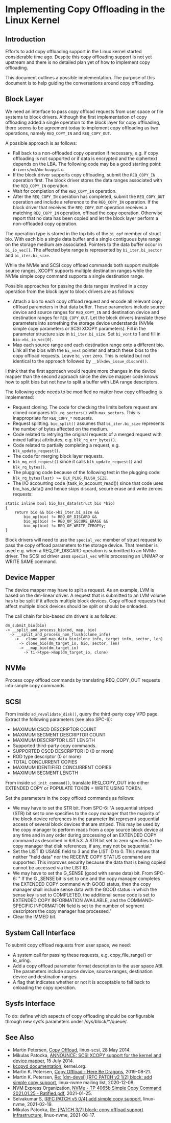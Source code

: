 # Implementing Copy Offloading in the Linux Kernel

## Introduction

Efforts to add copy offloading support in the Linux kernel started considerable
time ago. Despite this copy offloading support is not yet upstream and there is
no detailed plan yet of how to implement copy offloading.

This document outlines a possible implementation. The purpose of this document
is to help guiding the conversations around copy offloading.

## Block Layer

We need an interface to pass copy offload requests from user space or file
systems to block drivers. Although the first implementation of copy offloading
added a single operation to the block layer for copy offloading, there seems
to be agreement today to implement copy offloading as two operations,
namely `REQ_COPY_IN` and `REQ_COPY_OUT`.

A possible approach is as follows:

* Fall back to a non-offloaded copy operation if necessary, e.g. if copy
  offloading is not supported or if data is encrypted and the ciphertext
  depends on the LBA. The following code may be a good starting point:
  `drivers/md/dm-kcopyd.c`.
* If the block driver supports copy offloading, submit the `REQ_COPY_IN`
  operation first. The block driver stores the data ranges associated with the
  `REQ_COPY_IN` operation.
* Wait for completion of the `REQ_COPY_IN` operation.
* After the `REQ_COPY_IN` operation has completed, submit the `REQ_COPY_OUT`
  operation and include a reference to the `REQ_COPY_IN` operation. If the
  block driver that receives the `REQ_COPY_OUT` operation receives a matching
  `REQ_COPY_IN` operation, offload the copy operation. Otherwise report that no
  data has been copied and let the block layer perform a non-offloaded copy
  operation.

The operation type is stored in the top bits of the `bi_opf` member of struct
bio.  With each bio a single data buffer and a single contiguous byte range on
the storage medium are associated. Pointers to the data buffer occur in
`bi_io_vec[]`. The affected byte range is represented by `bi_iter.bi_sector` and
`bi_iter.bi_size`.

While the NVMe and SCSI copy offload commands both support multiple source
ranges, XCOPY supports multiple destination ranges while the NVMe simple copy
command supports a single destination range.

Possible approaches for passing the data ranges involved in a copy operation
from the block layer to block drivers are as follows:

* Attach a bio to each copy offload request and encode all relevant copy
  offload parameters in that data buffer. These parameters include source
  device and source ranges for `REQ_COPY_IN` and destination device and
  destination ranges for `REQ_COPY_OUT`. Let the block drivers translate these
  parameters into something the storage device understands (NVMe simple copy
  parameters or SCSI XCOPY parameters). Fill in the parameter structure size
  in `bi_iter.bi_size`. Set `bi_vcnt` to 1 and fill in `bio->bi_io_vec[0]`.
* Map each source range and each destination range onto a different bio. Link
  all the bios with the `bi_next` pointer and attach these bios to the copy
  offload requests. Leave `bi_vcnt` zero. This is related but not identical to
  the approach followed by `__blkdev_issue_discard()`.

I think that the first approach would require more changes in the device mapper
than the second approach since the device mapper code knows how to split bios
but not how to split a buffer with LBA range descriptors.

The following code needs to be modified no matter how copy offloading is
implemented:

* Request cloning. The code for checking the limits before request are cloned
  compares `blk_rq_sectors()` with `max_sectors`. This is inappropriate for
  `REQ_COPY_*` requests.
* Request splitting. `bio_split()` assumes that `bi_iter.bi_size` represents
  the number of bytes affected on the medium.
* Code related to retrying the original requests of a merged request with
  mixed failfast attributes, e.g. `blk_rq_err_bytes()`.
* Code related to partially completing a request, e.g. `blk_update_request()`.
* The code for merging block layer requests.
* `blk_mq_end_request()` since it calls `blk_update_request()` and
  `blk_rq_bytes()`.
* The plugging code because of the following test in the plugging code:
  `blk_rq_bytes(last) >= BLK_PLUG_FLUSH_SIZE`.
* The I/O accounting code (task_io_account_read()) since that code uses
  bio_has_data() and hence skips discard, secure erase and write zeroes
  requests:
```
static inline bool bio_has_data(struct bio *bio)
{
	return bio && bio->bi_iter.bi_size &&
	    bio_op(bio) != REQ_OP_DISCARD &&
	    bio_op(bio) != REQ_OP_SECURE_ERASE &&
	    bio_op(bio) != REQ_OP_WRITE_ZEROESy;
}
```

Block drivers will need to use the `special_vec` member of struct request to
pass the copy offload parameters to the storage device. That member is used
e.g. when a REQ_OP_DISCARD operation is submitted to an NVMe driver. The SCSI
sd driver uses `special_vec` while processing an UNMAP or WRITE SAME command.

## Device Mapper

The device mapper may have to split a request. As an example, LVM is
based on the dm-linear driver. A request that is submitted to an LVM volume
has to be split if it affects multiple block devices. Copy offload requests
that affect multiple block devices should be split or should be onloaded.

The call chain for bio-based dm drivers is as follows:
```
dm_submit_bio(bio)
-> __split_and_process_bio(md, map, bio)
  -> __split_and_process_non_flush(clone_info)
    -> __clone_and_map_data_bio(clone_info, target_info, sector, len)
      -> clone_bio(dm_target_io, bio, sector, len)
      -> __map_bio(dm_target_io)
        -> ti->type->map(dm_target_io, clone)
```

## NVMe

Process copy offload commands by translating REQ_COPY_OUT requests into simple
copy commands.

## SCSI

From inside `sd_revalidate_disk()`, query the third-party copy VPD page. Extract
the following parameters (see also SPC-6):

* MAXIMUM CSCD DESCRIPTOR COUNT
* MAXIMUM SEGMENT DESCRIPTOR COUNT
* MAXIMUM DESCRIPTOR LIST LENGTH
* Supported third-party copy commands.
* SUPPORTED CSCD DESCRIPTOR ID (0 or more)
* ROD type descriptor (0 or more)
* TOTAL CONCURRENT COPIES
* MAXIMUM IDENTIFIED CONCURRENT COPIES
* MAXIMUM SEGMENT LENGTH

From inside `sd_init_command()`, translate REQ_COPY_OUT into either EXTENDED
COPY or POPULATE TOKEN + WRITE USING TOKEN.

Set the parameters in the copy offload commands as follows:

* We may have to set the STR bit. From SPC-6: "A sequential striped (STR) bit
  set to one specifies to the copy manager that the majority of the block
  device references in the parameter list represent sequential access of
  several block devices that are striped. This may be used by the copy manager
  to perform reads from a copy source block device at any time and in any
  order during processing of an EXTENDED COPY command as described in
  6.6.5.3. A STR bit set to zero specifies to the copy manager that disk
  references, if any, may not be sequential."
* Set the LIST ID USAGE field to 3 and the LIST ID to 0. This means that
  neither "held data" nor the RECEIVE COPY STATUS command are supported. This
  improves security because the data that is being copied cannot be accessed
  via the LIST ID.
* We may have to set the G_SENSE (good with sense data) bit. From SPC-6: " If
  the G _SENSE bit is set to one and the copy manager completes the EXTENDED
  COPY command with GOOD status, then the copy manager shall include sense
  data with the GOOD status in which the sense key is set to COMPLETED, the
  additional sense code is set to EXTENDED COPY INFORMATION AVAILABLE, and the
  COMMAND-SPECIFIC INFORMATION field is set to the number of segment
  descriptors the copy manager has processed."
* Clear the IMMED bit.

## System Call Interface

To submit copy offload requests from user space, we need:

* A system call for passing these requests, e.g. copy_file_range() or io_uring.
* Add a copy offload parameter format description to the user space ABI. The
  parameters include source device, source ranges, destination device and
  destination ranges.
* A flag that indicates whether or not it is acceptable to fall back to
  onloading the copy operation.

## Sysfs Interface

To do: define which aspects of copy offloading should be configurable through
new sysfs parameters under /sys/block/*/queue/.

## See Also

* Martin Petersen, [Copy
  Offload](https://www.mail-archive.com/linux-scsi@vger.kernel.org/msg28998.html),
  linux-scsi, 28 May 2014.
* Mikulas Patocka, [ANNOUNCE: SCSI XCOPY support for the kernel and device
  mapper](https://www.mail-archive.com/linux-kernel@vger.kernel.org/msg686111.html),
  15 July 2014.
* [kcopyd documentation](https://www.kernel.org/doc/html/latest/admin-guide/device-mapper/kcopyd.html), kernel.org.
* Martin K. Petersen, [Copy Offload - Here Be Dragons](http://mkp.net/pubs/xcopy.pdf), 2019-08-21.
* Martin K. Petersen, [Re: [dm-devel] [RFC PATCH v2 1/2] block: add simple copy
support](https://lore.kernel.org/linux-nvme/yq1blf3smcl.fsf@ca-mkp.ca.oracle.com/), linux-nvme mailing list, 2020-12-08.
* NVM Express Organization, [NVMe - TP 4065b Simple Copy Command 2021.01.25 -
  Ratified.pdf](https://workspace.nvmexpress.org/apps/org/workgroup/allmembers/download.php/4773/NVMe%20-%20TP%204065b%20Simple%20Copy%20Command%202021.01.25%20-%20Ratified.pdf), 2021-01-25.
* Selvakumar S, [[RFC PATCH v5 0/4] add simple copy
  support](https://lore.kernel.org/linux-nvme/20210219124517.79359-1-selvakuma.s1@samsung.com/),
  linux-nvme, 2021-02-19.
* Mikulas Patocka, [Re: [PATCH 3/7] block: copy offload support infrastructure](https://lore.kernel.org/all/alpine.LRH.2.02.2108171630120.30363@file01.intranet.prod.int.rdu2.redhat.com/), linux-nvme, 2021-08-17.
